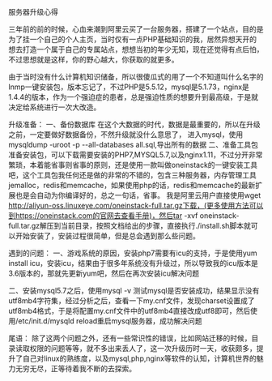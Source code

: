 服务器升级心得


三年前的前的时候，心血来潮到阿里云买了一台服务器，搭建了一个站点，目的是为了挂一个自己的个人主页，当时仅有一点PHP基础知识的我，居然异想天开的想去打造一个属于自己的专属站点，想想当初的年少无知，现在还觉得有点后怕，不过思想就是这样，你的野心越大，你获取的就更多。

由于当时没有什么计算机知识储备，所以很傻瓜式的用了一个不知道叫什么名字的lnmp一键安装包，版本忘记了，不过PHP是5.5.12，mysql是5.1.73，nginx是1.4.4的版本，作为一个强迫症的患者，总是强迫性质的想要升到最高级，于是就决定给系统进行一次大改造。

升级准备：
    一、备份数据库
    在这个大数据的时代，数据是最重要的，所以在升级之前，一定要做好数据备份，不然升级就没什么意思了，
    进入mysql，使用mysqldump -uroot -p --all-databases  all.sql,导出所有的数据
    二、准备工具包
    准备安装包，可以下载需要安装的PHP7,MYSQL5.7,以及nginx1.11，不过分开非常繁琐，本着能省事则省事的原则，还是使用一款叫做oneinstack的一键安装工具吧，这个工具包我任何还是做的非常的不错的，包含三种服务器，内存管理工具jemalloc，redis和memcache，如果使用php的话，redis和memcache的最新扩展也是会自动为你编译好的，总之一句话，省事。
    我是阿里云用户直接使用wget http://aliyun-oss.linuxeye.com/oneinstack-full.tar.gz下载，(更多使用方法可以到https://oneinstack.com的官网去查看手册)，然后tar -xvf oneinstack-full.tar.gz解压到当前目录，按照文档给出的步骤，直接执行./install.sh脚本就可以开始安装了，安装过程很简单，但是总会遇到那么些问题。
    
    
遇到的问题：
一、游戏系统的原因，安装php7需要有icu的支持，于是使用yum install icu，安装icu，结果由于很多年系统没有升级过，所以导致我的icu版本是3.6版本的，那就先更新yum吧，然后在再次安装icu解决问题

二、安装mysql5.7之后，使用mysql -v 测试mysql是否安装成功，结果显示没有utf8mb4字符集，经过分析之后，查看一下my.cnf文件，发现charset设置成了utf8mb4格式，于是将配置my.cnf文件中的utf8mb4直接改成utf8即可，然后使用/etc/init.d/mysqld reload重启mysql服务器，成功解决问题

尾语：
除了这两个问题之外，还有一些常识性的错误，比如网站迁移的时候，目录读取权限的问题等等，就不多出来丢人了，这一次升级历时一天，收获颇多，提升了自己对linux的熟练度，以及mysql,php,nginx等软件的认知，计算机世界的魅力无穷无尽，正等待着我不断的去探索。
